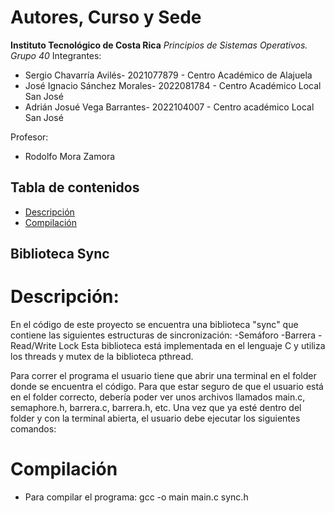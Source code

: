 # Autores, Curso y Sede
**Instituto Tecnológico de Costa Rica**
*Principios de Sistemas Operativos. Grupo 40*
Integrantes:
*    Sergio Chavarría Avilés- 2021077879 - Centro Académico de Alajuela
*    José Ignacio Sánchez Morales- 2022081784 - Centro Académico Local San José
*    Adrián Josué Vega Barrantes- 2022104007 - Centro académico Local San José

Profesor:
*    Rodolfo Mora Zamora 
    
## Tabla de contenidos
- [Descripción](#Descripción)
- [Compilación](#Compilación)

## Biblioteca Sync
# Descripción:
En el código de este proyecto se encuentra una biblioteca "sync" que contiene las siguientes estructuras de sincronización:
-Semáforo
-Barrera
-Read/Write Lock
Esta biblioteca está implementada en el lenguaje C y utiliza los threads y mutex de la biblioteca pthread.

Para correr el programa el usuario tiene que abrir una terminal en
el folder donde se encuentra el código. Para que estar seguro de que
el usuario está en el folder correcto, debería poder ver unos archivos
llamados main.c, semaphore.h, barrera.c, barrera.h, etc. 
Una vez que ya esté dentro del folder y con la terminal abierta, 
el usuario debe ejecutar los siguientes comandos:

# Compilación
* Para compilar el programa:
gcc -o main main.c sync.h

